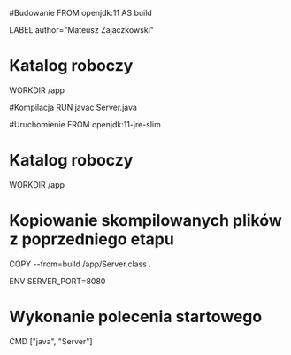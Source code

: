 #Budowanie
FROM openjdk:11 AS build

LABEL author="Mateusz Zajaczkowski"

# Katalog roboczy
WORKDIR /app

#Kompilacja
RUN javac Server.java

#Uruchomienie
FROM openjdk:11-jre-slim

# Katalog roboczy
WORKDIR /app

# Kopiowanie skompilowanych plików z poprzedniego etapu
COPY --from=build /app/Server.class .

ENV SERVER_PORT=8080

# Wykonanie polecenia startowego
CMD ["java", "Server"]
